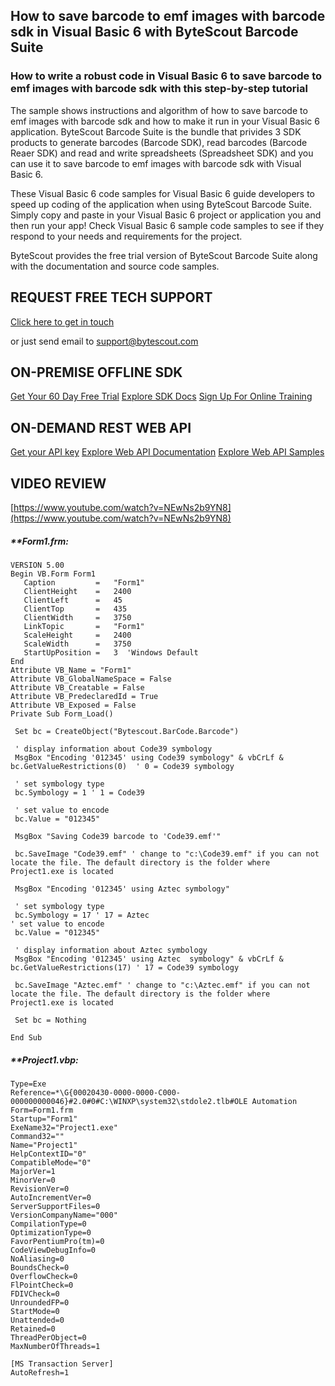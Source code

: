 ## How to save barcode to emf images with barcode sdk in Visual Basic 6 with ByteScout Barcode Suite

### How to write a robust code in Visual Basic 6 to save barcode to emf images with barcode sdk with this step-by-step tutorial

The sample shows instructions and algorithm of how to save barcode to emf images with barcode sdk and how to make it run in your Visual Basic 6 application. ByteScout Barcode Suite is the bundle that privides 3  SDK products to generate barcodes (Barcode SDK), read barcodes (Barcode Reaer SDK) and read and write spreadsheets (Spreadsheet SDK) and you can use it to save barcode to emf images with barcode sdk with Visual Basic 6.

 These Visual Basic 6 code samples for Visual Basic 6 guide developers to speed up coding of the application when using ByteScout Barcode Suite.  Simply copy and paste in your Visual Basic 6 project or application you and then run your app! Check Visual Basic 6 sample code samples to see if they respond to your needs and requirements for the project.

ByteScout provides the free trial version of ByteScout Barcode Suite along with the documentation and source code samples.

## REQUEST FREE TECH SUPPORT

[Click here to get in touch](https://bytescout.zendesk.com/hc/en-us/requests/new?subject=ByteScout%20Barcode%20Suite%20Question)

or just send email to [support@bytescout.com](mailto:support@bytescout.com?subject=ByteScout%20Barcode%20Suite%20Question) 

## ON-PREMISE OFFLINE SDK 

[Get Your 60 Day Free Trial](https://bytescout.com/download/web-installer?utm_source=github-readme)
[Explore SDK Docs](https://bytescout.com/documentation/index.html?utm_source=github-readme)
[Sign Up For Online Training](https://academy.bytescout.com/)


## ON-DEMAND REST WEB API

[Get your API key](https://pdf.co/documentation/api?utm_source=github-readme)
[Explore Web API Documentation](https://pdf.co/documentation/api?utm_source=github-readme)
[Explore Web API Samples](https://github.com/bytescout/ByteScout-SDK-SourceCode/tree/master/PDF.co%20Web%20API)

## VIDEO REVIEW

[https://www.youtube.com/watch?v=NEwNs2b9YN8](https://www.youtube.com/watch?v=NEwNs2b9YN8)




<!-- code block begin -->

##### ****Form1.frm:**
    
```
VERSION 5.00
Begin VB.Form Form1 
   Caption         =   "Form1"
   ClientHeight    =   2400
   ClientLeft      =   45
   ClientTop       =   435
   ClientWidth     =   3750
   LinkTopic       =   "Form1"
   ScaleHeight     =   2400
   ScaleWidth      =   3750
   StartUpPosition =   3  'Windows Default
End
Attribute VB_Name = "Form1"
Attribute VB_GlobalNameSpace = False
Attribute VB_Creatable = False
Attribute VB_PredeclaredId = True
Attribute VB_Exposed = False
Private Sub Form_Load()
 
 Set bc = CreateObject("Bytescout.BarCode.Barcode")

 ' display information about Code39 symbology
 MsgBox "Encoding '012345' using Code39 symbology" & vbCrLf & bc.GetValueRestrictions(0)  ' 0 = Code39 symbology

 ' set symbology type
 bc.Symbology = 1 ' 1 = Code39

 ' set value to encode
 bc.Value = "012345"

 MsgBox "Saving Code39 barcode to 'Code39.emf'"

 bc.SaveImage "Code39.emf" ' change to "c:\Code39.emf" if you can not locate the file. The default directory is the folder where Project1.exe is located

 MsgBox "Encoding '012345' using Aztec symbology"

 ' set symbology type
 bc.Symbology = 17 ' 17 = Aztec
' set value to encode
 bc.Value = "012345"

 ' display information about Aztec symbology
 MsgBox "Encoding '012345' using Aztec  symbology" & vbCrLf & bc.GetValueRestrictions(17) ' 17 = Code39 symbology

 bc.SaveImage "Aztec.emf" ' change to "c:\Aztec.emf" if you can not locate the file. The default directory is the folder where Project1.exe is located

 Set bc = Nothing

End Sub

```

<!-- code block end -->    

<!-- code block begin -->

##### ****Project1.vbp:**
    
```
Type=Exe
Reference=*\G{00020430-0000-0000-C000-000000000046}#2.0#0#C:\WINXP\system32\stdole2.tlb#OLE Automation
Form=Form1.frm
Startup="Form1"
ExeName32="Project1.exe"
Command32=""
Name="Project1"
HelpContextID="0"
CompatibleMode="0"
MajorVer=1
MinorVer=0
RevisionVer=0
AutoIncrementVer=0
ServerSupportFiles=0
VersionCompanyName="000"
CompilationType=0
OptimizationType=0
FavorPentiumPro(tm)=0
CodeViewDebugInfo=0
NoAliasing=0
BoundsCheck=0
OverflowCheck=0
FlPointCheck=0
FDIVCheck=0
UnroundedFP=0
StartMode=0
Unattended=0
Retained=0
ThreadPerObject=0
MaxNumberOfThreads=1

[MS Transaction Server]
AutoRefresh=1

```

<!-- code block end -->